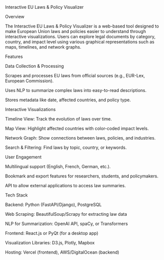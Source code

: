 Interactive EU Laws & Policy Visualizer

Overview

The Interactive EU Laws & Policy Visualizer is a web-based tool designed to make European Union laws and policies easier to understand through interactive visualizations. Users can explore legal documents by category, country, and impact level using various graphical representations such as maps, timelines, and network graphs.

Features

Data Collection & Processing

Scrapes and processes EU laws from official sources (e.g., EUR-Lex, European Commission).

Uses NLP to summarize complex laws into easy-to-read descriptions.

Stores metadata like date, affected countries, and policy type.

Interactive Visualizations

Timeline View: Track the evolution of laws over time.

Map View: Highlight affected countries with color-coded impact levels.

Network Graph: Show connections between laws, policies, and industries.

Search & Filtering: Find laws by topic, country, or keywords.

User Engagement

Multilingual support (English, French, German, etc.).

Bookmark and export features for researchers, students, and policymakers.

API to allow external applications to access law summaries.

Tech Stack

Backend: Python (FastAPI/Django), PostgreSQL

Web Scraping: BeautifulSoup/Scrapy for extracting law data

NLP for Summarization: OpenAI API, spaCy, or Transformers

Frontend: React.js or PyQt (for a desktop app)

Visualization Libraries: D3.js, Plotly, Mapbox

Hosting: Vercel (frontend), AWS/DigitalOcean (backend)

